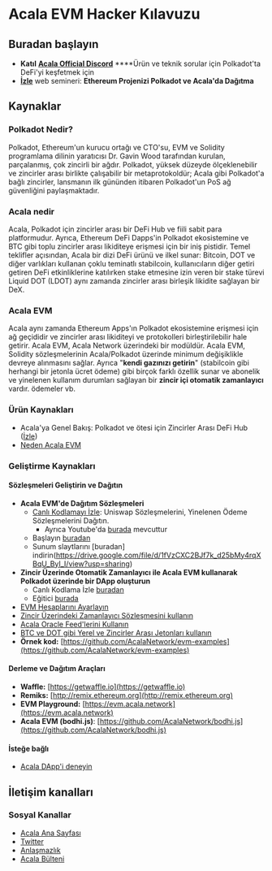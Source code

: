 # Acala EVM Hacker Kılavuzu

## Buradan başlayın

* **Katıl** [**Acala Official Discord**](https://discord.gg/vdbFVCH) ****Ürün ve teknik sorular için Polkadot'ta DeFi'yi keşfetmek için
* [**İzle**](https://www.crowdcast.io/e/acala-ethdenver-2021) web semineri: **Ethereum Projenizi Polkadot ve Acala'da Dağıtma**

## Kaynaklar

### Polkadot Nedir?

Polkadot, Ethereum'un kurucu ortağı ve CTO'su, EVM ve Solidity programlama dilinin yaratıcısı Dr. Gavin Wood tarafından kurulan, parçalanmış, çok zincirli bir ağdır. Polkadot, yüksek düzeyde ölçeklenebilir ve zincirler arası birlikte çalışabilir bir metaprotokoldür; Acala gibi Polkadot'a bağlı zincirler, lansmanın ilk gününden itibaren Polkadot'un PoS ağ güvenliğini paylaşmaktadır.

### Acala nedir

Acala, Polkadot için zincirler arası bir DeFi Hub ve fiili sabit para platformudur. Ayrıca, Ethereum DeFi Dapps'in Polkadot ekosistemine ve BTC gibi toplu zincirler arası likiditeye erişmesi için bir iniş pistidir. Temel teklifler açısından, Acala bir dizi DeFi ürünü ve ilkel sunar: Bitcoin, DOT ve diğer varlıkları kullanan çoklu teminatlı stabilcoin, kullanıcıların diğer getiri getiren DeFi etkinliklerine katılırken stake etmesine izin veren bir stake türevi Liquid DOT \(LDOT\) aynı zamanda zincirler arası birleşik likidite sağlayan bir DeX.

### Acala EVM

Acala aynı zamanda Ethereum Apps'ın Polkadot ekosistemine erişmesi için ağ geçididir ve zincirler arası likiditeyi ve protokolleri birleştirilebilir hale getirir. Acala EVM, Acala Network üzerindeki bir modüldür. Acala EVM, Solidity sözleşmelerinin Acala/Polkadot üzerinde minimum değişiklikle devreye alınmasını sağlar. Ayrıca "**kendi gazınızı getirin**" \(stabilcoin gibi herhangi bir jetonla ücret ödeme\) gibi birçok farklı özellik sunar ve abonelik ve yinelenen kullanım durumları sağlayan bir **zincir içi otomatik zamanlayıcı** vardır. ödemeler vb.

### Ürün Kaynakları

* Acala'ya Genel Bakış: Polkadot ve ötesi için Zincirler Arası DeFi Hub \([İzle](https://www.youtube.com/watch?v=avtzY5lkM6s)\)
* [Neden Acala EVM](https://wiki.acala.network/learn/basics/acala-evm/acala-evm-composable-defi-stack)

### Geliştirme Kaynakları

#### **Sözleşmeleri Geliştirin ve Dağıtın**

* **Acala EVM'de Dağıtım Sözleşmeleri**
  * [Canlı Kodlamayı İzle](https://www.crowdcast.io/e/acala-ethdenver-2021): Uniswap Sözleşmelerini, Yinelenen Ödeme Sözleşmelerini Dağıtın.
    * Ayrıca Youtube'da [burada](https://www.youtube.com/watch?v=7GdZucQ1SlE) mevcuttur
  * Başlayın [buradan](https://wiki.acala.network/build/development-guide/smart-contracts/get-started-evm)
  * Sunum slaytlarını [buradan] indirin(https://drive.google.com/file/d/1fVzCXC2BJf7k_d25bMy4rqXBqU_ByI_I/view?usp=sharing)
* **Zincir Üzerinde Otomatik Zamanlayıcı ile Acala EVM kullanarak Polkadot üzerinde bir DApp oluşturun**
  * Canlı Kodlama İzle [buradan](https://www.youtube.com/watch?v=0ZKK8IQXI3s&list=PLAy4HNUNlzRkiRQFnr-gu6CyddoVTxeTy&index=37)
  * Eğitici [burada](https://wiki.acala.network/build/development-guide/smart-contracts/advanced/use-on-chain-scheduler/scheduler-tutorial)
* [EVM Hesaplarını Ayarlayın](https://wiki.acala.network/build/development-guide/smart-contracts/get-started-evm/evm-account)
* [Zincir Üzerindeki Zamanlayıcı Sözleşmesini kullanın](https://wiki.acala.network/build/development-guide/smart-contracts/advanced/use-on-chain-scheduler)
* [Acala Oracle Feed'lerini Kullanın](https://wiki.acala.network/build/development-guide/smart-contracts/advanced/use-oracle-feeds)
* [BTC ve DOT gibi Yerel ve Zincirler Arası Jetonları kullanın](https://wiki.acala.network/build/development-guide/smart-contracts/advanced/use-native-tokens)
* **Örnek kod:** [https://github.com/AcalaNetwork/evm-examples](https://github.com/AcalaNetwork/evm-examples)

#### **Derleme ve Dağıtım Araçları**

* **Waffle:** [https://getwaffle.io](https://getwaffle.io)
* **Remiks:** [http://remix.ethereum.org](http://remix.ethereum.org)
* **EVM Playground:** [https://evm.acala.network](https://evm.acala.network)
* **Acala EVM \(bodhi.js\)**: [https://github.com/AcalaNetwork/bodhi.js](https://github.com/AcalaNetwork/bodhi.js)

#### İsteğe bağlı

* [Acala DApp'i deneyin](try-acala-dapp.md)

## İletişim kanalları

### Sosyal Kanallar

* [Acala Ana Sayfası](https://acala.network/)
* [Twitter](https://twitter.com/AcalaNetwork)
* [Anlaşmazlık](https://discord.gg/vdbFVCH)
* [Acala Bülteni](https://acala.network/newsletter-sign-up.html)

###
